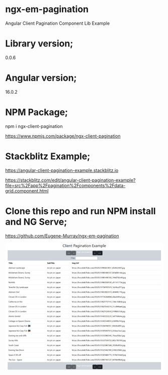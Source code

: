 # ngx-em-pagination
Angular Client Pagination Component Lib Example

# Library version;

0.0.6

# Angular version;

16.0.2

# NPM Package;

npm i ngx-client-pagination

<https://www.npmjs.com/package/ngx-client-pagination>

# Stackblitz Example;

<https://angular-client-pagination-example.stackblitz.io>

<https://stackblitz.com/edit/angular-client-pagination-example?file=src%2Fapp%2Fpagination%2Fcomponents%2Fdata-grid.component.html>

# Clone this repo and run NPM install and NG Serve;

<https://github.com/Eugene-Murray/ngx-em-pagination>

![alt text](client-pagination-grid-example.jpg "Client Pagination Grid Example")
